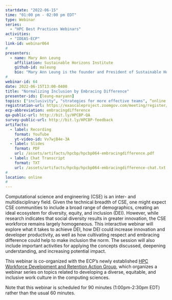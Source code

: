 ```yaml
---
startdate: "2022-06-15"
time: "01:00 pm - 02:00 pm EDT"
type: Webinar
series:
  - "HPC Best Practices Webinars"
activities:
  - "IDEAS-ECP"
link-id: webinar064
#
presenters:
  - name: Mary Ann Leung
    affiliation: Sustainable Horizons Institute
    github-id: maleung
    bio: "Mary Ann Leung is the founder and President of Sustainable Horizons Institute, a nonprofit organization dedicated to developing the computational science and engineering workforce and promoting diversity, equity, and inclusion.  Her research interests span computational quantum mechanics, quantum computing, high performance computing, workforce development, diversity, equity, and inclusion.  Leung serves as an Editor for the Computing in Science and Engineering (CiSE) Magazine Diversity and Inclusion department.  She performs a variety of community activities including serving on the study committee for the Congressionally mandated National Academies Assessment of the NASA University Leadership Initiative.  Dr. Leung holds B.A., M.S. and PhD. degrees in Computational Physical Chemistry."
#
webinar-id: 64
date: 2022-06-15T13:00-0400
title: "Normalizing Inclusion by Embracing Difference"
presenter-ids: [leung-maryann]
topics: ["inclusivity", "strategies for more effective teams", “online learning”]
registration-url: https://exascaleproject.zoomgov.com/meeting/register/vJIscOuvqz4rEvgvterVYAd_ccxKXvhaPb0
ecp-abbreviation: embracingdifference
qa-public-url: http://bit.ly/HPCBP-QA
survey-public-url: http://bit.ly/HPCBP-feedback
artifacts:
  - label: Recording
    format: YouTube
    yt-video-id: Vv7wjB4e-3A
  - label: Slides
    format: PDF
    url: /assets/artifacts/hpcbp/hpcbp064-embracingdifference.pdf
  - label: Chat Transcript
    format: TXT
    url: /assets/artifacts/hpcbp/hpcbp064-embracingdifference-chat.txt
#
location: online
#
---
```

Computational science and engineering (CSE) is an inter- and multidisciplinary field.  Given the technical breadth of CSE, one might expect CSE communities to include a broad range of demographics, creating an ideal ecosystem for diversity, equity, and inclusion (DEI).  However, while research indicates that social diversity results in greater innovation, the CSE workforce remains largely homogeneous.  This interactive webinar will explore what it takes to achieve DEI, how DEI could increase innovation and developer productivity, as well as how cultivating respect and embracing difference could help to make inclusion the norm. The session will also include important activities for applying the concepts discussed, deepening understanding, and increasing potential impact.

This webinar is co-organized with the ECP’s newly established [HPC Workforce Development and Retention Action Group](https://www.exascaleproject.org/hpc-workforce/), which organizes a webinar series on topics related to developing a diverse, equitable, and inclusive work culture in the computing sciences.

Note that this webinar is scheduled for 90 minutes (1:00pm-2:30pm EDT) rather than the usual 60 minutes.
